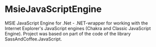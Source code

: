 MsieJavaScriptEngine
====================

MSIE JavaScript Engine for .Net - .NET-wrapper for working with the Internet Explorer's JavaScript engines (Chakra and Classic JavaScript Engine). Project was based on part of the code of the library SassAndCoffee.JavaScript.